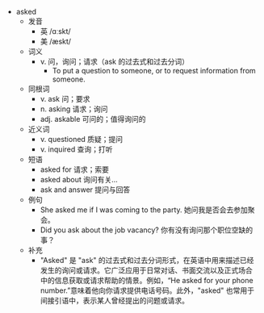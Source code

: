 - asked
  - 发音
    - 英 /ɑːskt/
    - 美 /æskt/
  - 词义
    - v. 问，询问；请求（ask 的过去式和过去分词）
      - To put a question to someone, or to request information from someone.
  - 同根词
    - v. ask 问；要求
    - n. asking 请求；询问
    - adj. askable 可问的；值得询问的
  - 近义词
    - v. questioned 质疑；提问
    - v. inquired 查询；打听
  - 短语
    - asked for 请求；索要
    - asked about 询问有关...
    - ask and answer 提问与回答
  - 例句
    - She asked me if I was coming to the party. 她问我是否会去参加聚会。
    - Did you ask about the job vacancy? 你有没有询问那个职位空缺的事？
  - 补充
    - "Asked" 是 "ask" 的过去式和过去分词形式，在英语中用来描述已经发生的询问或请求。它广泛应用于日常对话、书面交流以及正式场合中的信息获取或请求帮助的情景。例如，“He asked for your phone number.”意味着他向你请求提供电话号码。此外，"asked" 也常用于间接引语中，表示某人曾经提出的问题或请求。
